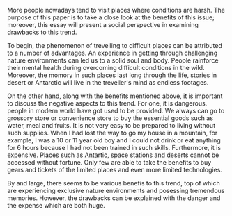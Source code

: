 More people nowadays tend to visit places where conditions are harsh. The purpose of this paper is to take a close look at the benefits of this issue; moreover, this essay will present a social perspective in examining drawbacks to this trend.

To begin, the phenomenon of trevelling to difficult places can be attributed to a number of advantages. An experience in getting through challenging nature environments can led us to a solid soul and body. People rainforce their mental health during overcoming difficult conditions in the wild. Moreover, the momory in such places last long through the life, stories in desert or Antarctic will live in the treveller's mind as endless footages.

On the other hand, along with the benefits mentioned above, it is important to discuss the negative aspects to this trend. For one, it is dangerous. people in modern world have got used to be provided. We always can go to grossory store or convenience store to buy the essential goods such as water, meal and fruits. It is not very easy to be prepared to living without such supplies. When I had lost the way to go my house in a mountain, for example, I was a 10 or 11 year old boy and I could not drink or eat anything for 6 hours because I had not been trained in such skills. Furthermore, it is expensive. Places such as Antartic, space stations and deserts cannot be accessed without fortune. Only few are able to take the benefits to buy gears and tickets of the limited places and even more limited technologies.

By and large, there seems to be various benefis to this trend, top of which are experiencing exclusive nature environments and posessing tremendous memories. However, the drawbacks can be explained with the danger and the expense which are both huge.
